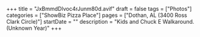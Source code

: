 +++
title = "JxBmmdDlvoc4rJunm80d.avif"
draft = false
tags = ["Photos"]
categories = ["ShowBiz Pizza Place"]
pages = ["Dothan, AL (3400 Ross Clark Circle)"]
startDate = ""
description = "Kids and Chuck E Walkaround. (Unknown Year)"
+++
